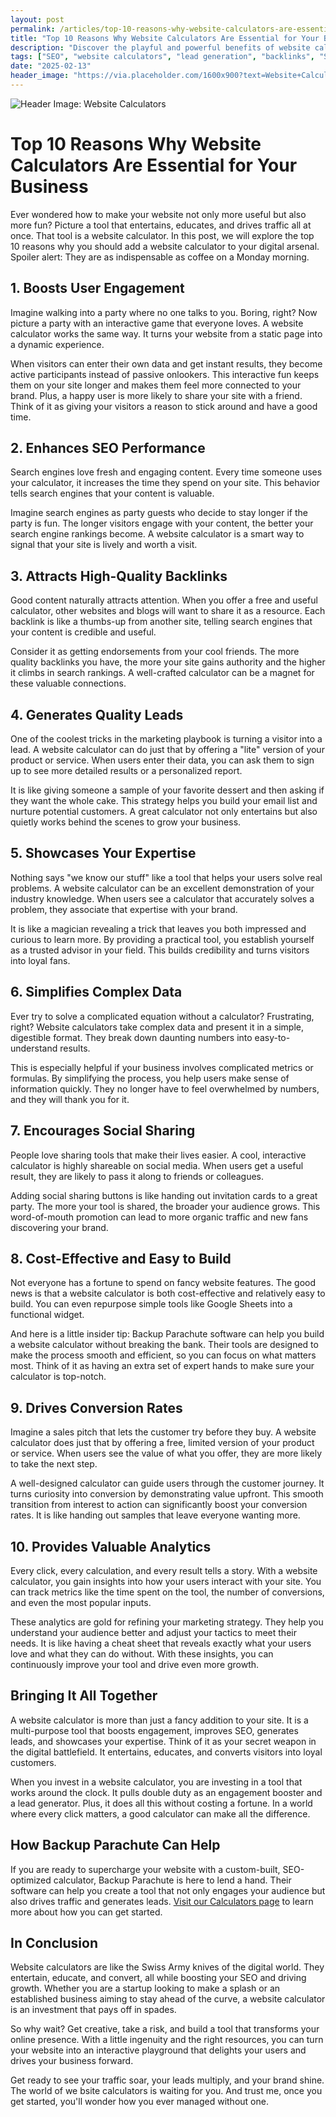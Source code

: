 ```yaml
---
layout: post
permalink: /articles/top-10-reasons-why-website-calculators-are-essential-for-your-business
title: "Top 10 Reasons Why Website Calculators Are Essential for Your Business"
description: "Discover the playful and powerful benefits of website calculators. Learn how these nifty tools boost engagement, SEO, and leads while saving you time and money."
tags: ["SEO", "website calculators", "lead generation", "backlinks", "SaaS"]
date: "2025-02-13"
header_image: "https://via.placeholder.com/1600x900?text=Website+Calculators"
---
```


![Header Image: Website Calculators](https://via.placeholder.com/1600x900?text=Website+Calculators)

# Top 10 Reasons Why Website Calculators Are Essential for Your Business

Ever wondered how to make your website not only more useful but also more fun? Picture a tool that entertains, educates, and drives traffic all at once. That tool is a website calculator. In this post, we will explore the top 10 reasons why you should add a website calculator to your digital arsenal. Spoiler alert: They are as indispensable as coffee on a Monday morning.

## 1. Boosts User Engagement

Imagine walking into a party where no one talks to you. Boring, right? Now picture a party with an interactive game that everyone loves. A website calculator works the same way. It turns your website from a static page into a dynamic experience. 

When visitors can enter their own data and get instant results, they become active participants instead of passive onlookers. This interactive fun keeps them on your site longer and makes them feel more connected to your brand. Plus, a happy user is more likely to share your site with a friend. Think of it as giving your visitors a reason to stick around and have a good time.

## 2. Enhances SEO Performance

Search engines love fresh and engaging content. Every time someone uses your calculator, it increases the time they spend on your site. This behavior tells search engines that your content is valuable. 

Imagine search engines as party guests who decide to stay longer if the party is fun. The longer visitors engage with your content, the better your search engine rankings become. A website calculator is a smart way to signal that your site is lively and worth a visit.

## 3. Attracts High-Quality Backlinks

Good content naturally attracts attention. When you offer a free and useful calculator, other websites and blogs will want to share it as a resource. Each backlink is like a thumbs-up from another site, telling search engines that your content is credible and useful.

Consider it as getting endorsements from your cool friends. The more quality backlinks you have, the more your site gains authority and the higher it climbs in search rankings. A well-crafted calculator can be a magnet for these valuable connections.

## 4. Generates Quality Leads

One of the coolest tricks in the marketing playbook is turning a visitor into a lead. A website calculator can do just that by offering a "lite" version of your product or service. When users enter their data, you can ask them to sign up to see more detailed results or a personalized report.

It is like giving someone a sample of your favorite dessert and then asking if they want the whole cake. This strategy helps you build your email list and nurture potential customers. A great calculator not only entertains but also quietly works behind the scenes to grow your business.

## 5. Showcases Your Expertise

Nothing says "we know our stuff" like a tool that helps your users solve real problems. A website calculator can be an excellent demonstration of your industry knowledge. When users see a calculator that accurately solves a problem, they associate that expertise with your brand.

It is like a magician revealing a trick that leaves you both impressed and curious to learn more. By providing a practical tool, you establish yourself as a trusted advisor in your field. This builds credibility and turns visitors into loyal fans.

## 6. Simplifies Complex Data

Ever try to solve a complicated equation without a calculator? Frustrating, right? Website calculators take complex data and present it in a simple, digestible format. They break down daunting numbers into easy-to-understand results.

This is especially helpful if your business involves complicated metrics or formulas. By simplifying the process, you help users make sense of information quickly. They no longer have to feel overwhelmed by numbers, and they will thank you for it.

## 7. Encourages Social Sharing

People love sharing tools that make their lives easier. A cool, interactive calculator is highly shareable on social media. When users get a useful result, they are likely to pass it along to friends or colleagues.

Adding social sharing buttons is like handing out invitation cards to a great party. The more your tool is shared, the broader your audience grows. This word-of-mouth promotion can lead to more organic traffic and new fans discovering your brand.

## 8. Cost-Effective and Easy to Build

Not everyone has a fortune to spend on fancy website features. The good news is that a website calculator is both cost-effective and relatively easy to build. You can even repurpose simple tools like Google Sheets into a functional widget.

And here is a little insider tip: Backup Parachute software can help you build a website calculator without breaking the bank. Their tools are designed to make the process smooth and efficient, so you can focus on what matters most. Think of it as having an extra set of expert hands to make sure your calculator is top-notch.

## 9. Drives Conversion Rates

Imagine a sales pitch that lets the customer try before they buy. A website calculator does just that by offering a free, limited version of your product or service. When users see the value of what you offer, they are more likely to take the next step.

A well-designed calculator can guide users through the customer journey. It turns curiosity into conversion by demonstrating value upfront. This smooth transition from interest to action can significantly boost your conversion rates. It is like handing out samples that leave everyone wanting more.

## 10. Provides Valuable Analytics

Every click, every calculation, and every result tells a story. With a website calculator, you gain insights into how your users interact with your site. You can track metrics like the time spent on the tool, the number of conversions, and even the most popular inputs.

These analytics are gold for refining your marketing strategy. They help you understand your audience better and adjust your tactics to meet their needs. It is like having a cheat sheet that reveals exactly what your users love and what they can do without. With these insights, you can continuously improve your tool and drive even more growth.

## Bringing It All Together

A website calculator is more than just a fancy addition to your site. It is a multi-purpose tool that boosts engagement, improves SEO, generates leads, and showcases your expertise. Think of it as your secret weapon in the digital battlefield. It entertains, educates, and converts visitors into loyal customers.

When you invest in a website calculator, you are investing in a tool that works around the clock. It pulls double duty as an engagement booster and a lead generator. Plus, it does all this without costing a fortune. In a world where every click matters, a good calculator can make all the difference.

## How Backup Parachute Can Help

If you are ready to supercharge your website with a custom-built, SEO-optimized calculator, Backup Parachute is here to lend a hand. Their software can help you create a tool that not only engages your audience but also drives traffic and generates leads. [Visit our Calculators page](https://backupparachute.com/calculators) to learn more about how you can get started.

## In Conclusion

Website calculators are like the Swiss Army knives of the digital world. They entertain, educate, and convert, all while boosting your SEO and driving growth. Whether you are a startup looking to make a splash or an established business aiming to stay ahead of the curve, a website calculator is an investment that pays off in spades.

So why wait? Get creative, take a risk, and build a tool that transforms your online presence. With a little ingenuity and the right resources, you can turn your website into an interactive playground that delights your users and drives your business forward.

Get ready to see your traffic soar, your leads multiply, and your brand shine. The world of we bsite calculators is waiting for you. And trust me, once you get started, you'll wonder how you ever managed without one.
